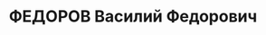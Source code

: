 ---
title: ФЕДОРОВ Василий Федорович
description: "Род. в 1899, Западная обл., Невельский р-н, дер. Шашарино, русский,\
  \ член ВКП(б) в 1914-1937. Проживал: г. Ленинград, ул. Герцена, д. 55, кв. 15. Пом.\
  \ командующего войсками ЛВО по материально-техническому обеспечению, делегат ХVII\
  \ съезда ВКП(б) \n  Арестован 23.06.1937. Приговор: выездная сессия ВК ВС СССР в\
  \ г. Ленинград, 02.12.1937 – ВМН. Расстрелян 02.12.1937"
---
